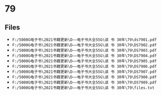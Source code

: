 # 79

## Files

- `F:/5000G电子书\2021书籍更新\D——电子书大全55G\读 书 30年\79\ds7901.pdf`
- `F:/5000G电子书\2021书籍更新\D——电子书大全55G\读 书 30年\79\DS7902.pdf`
- `F:/5000G电子书\2021书籍更新\D——电子书大全55G\读 书 30年\79\DS7903.pdf`
- `F:/5000G电子书\2021书籍更新\D——电子书大全55G\读 书 30年\79\DS7904.pdf`
- `F:/5000G电子书\2021书籍更新\D——电子书大全55G\读 书 30年\79\DS7905.pdf`
- `F:/5000G电子书\2021书籍更新\D——电子书大全55G\读 书 30年\79\DS7906.pdf`
- `F:/5000G电子书\2021书籍更新\D——电子书大全55G\读 书 30年\79\DS7907.pdf`
- `F:/5000G电子书\2021书籍更新\D——电子书大全55G\读 书 30年\79\DS7908.pdf`
- `F:/5000G电子书\2021书籍更新\D——电子书大全55G\读 书 30年\79\DS7909.pdf`
- `F:/5000G电子书\2021书籍更新\D——电子书大全55G\读 书 30年\79\files.txt`
